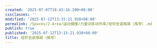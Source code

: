 ```yaml
---
created: '2025-07-07T18:43:16.200+08:00'
cssclasses: ''
modified: '2025-07-12T13:15:21.938+08:00'
permalink: /Spaces/2-Area/运动健康/力量训练动作库/哑铃坐姿推肩（推举）.md
publish: true
published: '2025-07-12T13:15:21.938+08:00'
title: 哑铃坐姿推肩（推举）
---
```


